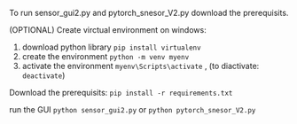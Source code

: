 To run sensor_gui2.py and pytorch_snesor_V2.py download the prerequisits.

(OPTIONAL) Create virctual environment on windows:
1) download python library
   ```pip install virtualenv```
2) create the environment
   ```python -m venv myenv```
3) activate the environment
   ```myenv\Scripts\activate```
   , (to diactivate: ```deactivate```)

Download the prerequisits:
```pip install -r requirements.txt```

run the GUI
```python sensor_gui2.py``` or ```python pytorch_snesor_V2.py```
